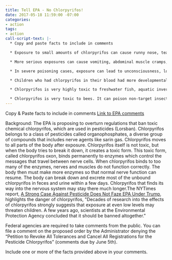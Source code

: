 ```yaml
---
title: Tell EPA - No Chlorpyrifos!
date: 2017-05-18 11:59:00 -07:00
categories:
- action
tags:
- action
call-script-text: |-
  * Copy and paste facts to include in comments

  * Exposure to small amounts of chlorpyrifos can cause runny nose, tears, and increased saliva or drooling. People may sweat, and develop headache, nausea, and dizziness.

  * More serious exposures can cause vomiting, abdominal muscle cramps, muscle twitching, tremors and weakness, and loss of coordination. Sometimes people develop diarrhea or blurred or darkened vision.

  * In severe poisoning cases, exposure can lead to unconsciousness, loss of bladder and bowel control, convulsions, difficulty in breathing, and paralysis.

  * Children who had chlorpyrifos in their blood had more developmental delays and disorders than children who did not have chlorpyrifos in their blood. Exposed children also had more attention deficit disorders and hyperactivity disorders.

  * Chlorpyrifos is very highly toxic to freshwater fish, aquatic invertebrates and estuarine and marine organisms. Cholinesterase inhibition was observed in acute toxicity tests of fish exposed to very low concentrations of this insecticide.

  * Chlorpyrifos is very toxic to bees. It can poison non-target insects for up to 24 hours after it is sprayed. Chlorpyrifos can be toxic to earthworms for up to 2 weeks after it is applied to soil.
---
```


Copy & Paste facts to include in comments
[Link to EPA comments](https://www.regulations.gov/docket?D=EPA-HQ-OPP-2007-1005)

Background:
The EPA is proposing to overturn regulations that ban toxic chemical chlorpyrifos, which are used in pesticides (Lorsban). Chlorpyrifos belongs to a class of pesticides called organophosphates, a diverse group of compounds that includes nerve agents like sarin gas. Chlorpyrifos moves to all parts of the body after exposure. Chlorpyrifos itself is not toxic, but when the body tries to break it down, it creates a toxic form. This toxic form, called chlorpyrifos oxon, binds permanently to enzymes which control the messages that travel between nerve cells. When chlorpyrifos binds to too many of the enzymes, nerves and muscles do not function correctly. The body then must make more enzymes so that normal nerve function can resume. The body can break down and excrete most of the unbound chlorpyrifos in feces and urine within a few days. Chlorpyrifos that finds its way into the nervous system may stay there much longer.The NYTimes report, [A Strong Case Against Pesticide Does Not Faze EPA Under Trump](https://mobile.nytimes.com/2017/05/15/health/pesticides-epa-chlorpyrifos-scott-pruitt.html), highlights the danger of chlorpyrifos, "Decades of research into the effects of chlorpyrifos strongly suggests that exposure at even low levels may threaten children. A few years ago, scientists at the Environmental Protection Agency concluded that it should be banned altogether."


Federal agencies are required to take comments from the public. You can file a comment on the proposed order by the Administrator  denying the “Petition to Revoke All Tolerances and Cancel All Registrations for the Pesticide Chlorpyrifos” (comments due by June 5th).

Include one or more of the facts provided above in your comments.